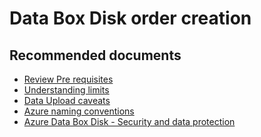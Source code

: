
<properties
	pageTitle="Ordering Data Box Disks"
	description="Ordering Data Box Disk - understanding pre requisites and Azure limits"
	service="microsoft.databox.jobs"
	resource=""
	authors="madhurinms"
	authorAlias="madhn"
	displayOrder=""
	selfHelpType="generic"
	supportTopicIds="32614263"
	resourceTags=""
	productPesIds="16505"
	cloudEnvironments="public"
/>

# Data Box Disk order creation

## **Recommended documents**

- [Review Pre requisites](https://docs.microsoft.com/en-us/azure/databox/data-box-disk-system-requirements)<br>
- [Understanding limits](https://docs.microsoft.com/en-us/azure/databox/data-box-disk-limits)<br>
- [Data Upload caveats](https://docs.microsoft.com/en-us/azure/databox/data-box-disk-limits#data-upload-caveats)<br>
- [Azure naming conventions](https://docs.microsoft.com/en-us/azure/databox/data-box-disk-limits#azure-block-blob-and-page-blob-naming-conventions)<br>
- [Azure Data Box Disk - Security and data protection](https://docs.microsoft.com/en-us/azure/databox/data-box-disk-security)<br>

